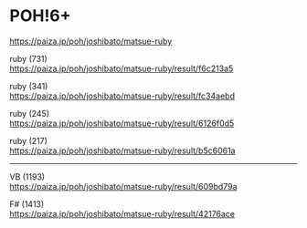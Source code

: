 POH!6+
===================
  
https://paiza.jp/poh/joshibato/matsue-ruby  
  
  
  
  
  

ruby (731)  
https://paiza.jp/poh/joshibato/matsue-ruby/result/f6c213a5  
  
ruby (341)  
https://paiza.jp/poh/joshibato/matsue-ruby/result/fc34aebd  
  
ruby (245)  
https://paiza.jp/poh/joshibato/matsue-ruby/result/6126f0d5  
  
ruby (217)  
https://paiza.jp/poh/joshibato/matsue-ruby/result/b5c6061a  
  
  
  
  
-------
  
VB (1193)  
https://paiza.jp/poh/joshibato/matsue-ruby/result/609bd79a  
  
F# (1413)  
https://paiza.jp/poh/joshibato/matsue-ruby/result/42176ace  
  
  
  
